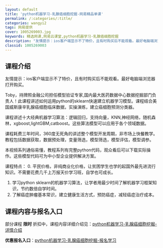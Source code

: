 ```yaml
---
layout: default
title: 'python机器学习-乳腺癌细胞挖掘-网易精品单课'
permalink: /:categories/:title/
categories: wangyi2
tags: 网易提供
cover: 1005269003.jpg
keywords: 精选网课,网易云课堂,python机器学习-乳腺癌细胞挖掘
description: "友情提示：ios客户端显示不了特价，且有时购买后不能观看。最好电脑端浏览器打开购买。Toby，持牌照金融公司担任模型验证专家,国内最大医药数据中心数据挖掘部门负责人！此课程讲述如何运用pyt"
classid: 1005269003
---
```


## 课程介绍

友情提示：ios客户端显示不了特价，且有时购买后不能观看。最好电脑端浏览器打开购买。

Toby，持牌照金融公司担任模型验证专家,国内最大医药数据中心数据挖掘部门负责人！此课程讲述如何运用python的sklearn快速建立机器学习模型。课程结合美国威斯康辛乳腺癌细胞临床数据，实操演练，建立癌细胞预测分类器。

课程讲述十大经典机器学习算法：逻辑回归，支持向量，KNN,神经网络，随机森林，xgboost,lightGBM,catboost。这些算法模型可以应用于各个领域数据。

课程耗费三年时间，360度无死角的讲述整个模型开发周期，非市场上快餐教学。教程包括数据获取，数据预处理，变量筛选，模型筛选，模型评估，模型调参。

本视频系列通俗易懂，教程系列有完整python代码，观众看后可以下载实际操作。这些模型代码可为中小型企业提供解决方案。

课程特点：
0.	平民价格，非纯商业化价格，让贫困学生也学的起国外最先进流行知识。不需要花费几千上万报天价学习班，自学也可成长。
1.	学习python sklearn的机器学习算法，让学者用最少时间了解机器学习框架知识，节约数倍自学时间。
2.	了解癌症肿瘤基本常识，建立健康生活方式，预防癌症，减轻癌症治疗成本。

## 课程内容与报名入口

部分课程 **限时** 折扣中，课程内容详细介绍见：[python机器学习-乳腺癌细胞挖掘-详情介绍](https://study.163.com/course/introduction/1005269003.htm?share=1&shareId=1025206652&utm_campaign=share&utm_medium=iphoneShare&utm_source=&utm_u=1025206652)

**优惠报名入口**：[python机器学习-乳腺癌细胞挖掘-报名学习](https://study.163.com/course/introduction/1005269003.htm?share=1&shareId=1025206652&utm_campaign=share&utm_medium=iphoneShare&utm_source=&utm_u=1025206652)

